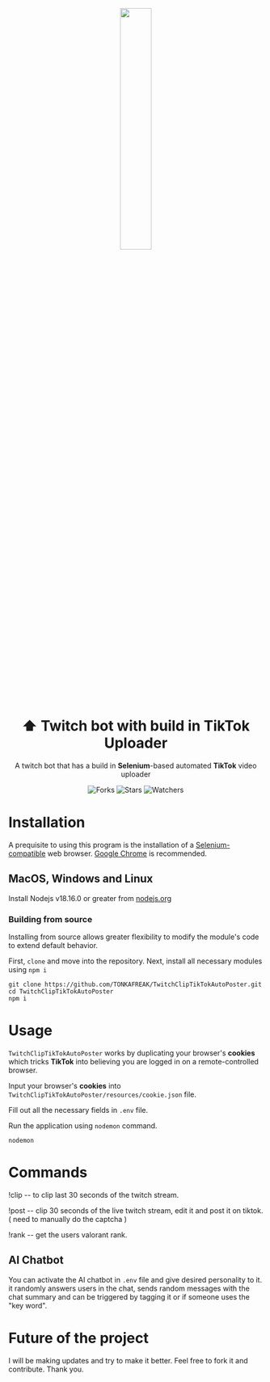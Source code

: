 <p align="center">
<image src="https://i.ibb.co/1n4ddC2/tbot.png" width="35%">
</p>
  
<h1 align="center"> ⬆️ Twitch bot with build in TikTok Uploader </h1>
<p align="center">A twitch bot that has a build in <strong>Selenium</strong>-based automated <strong>TikTok</strong> video uploader</p>

<p align="center">
  <img alt="Forks" src="https://img.shields.io/github/forks/TONKAFREAK/TwitchClipTikTokAutoPoster" />
  <img alt="Stars" src="https://img.shields.io/github/stars/TONKAFREAK/TwitchClipTikTokAutoPoster" />
  <img alt="Watchers" src="https://img.shields.io/github/watchers/TONKAFREAK/TwitchClipTikTokAutoPoster" />
</p>

# Installation

A prequisite to using this program is the installation of a [Selenium-compatible](https://www.selenium.dev/documentation/webdriver/getting_started/install_drivers/) web browser. [Google Chrome](https://www.google.com/chrome/) is recommended.

<h2 id="macos-windows-and-linux">MacOS, Windows and Linux</h2>

Install Nodejs v18.16.0 or greater from [nodejs.org](https://nodejs.org/en/download/prebuilt-installer)

<h3 id="building-from-source">Building from source</h3>

Installing from source allows greater flexibility to modify the module's code to extend default behavior.

First, `clone` and move into the repository. Next, install all necessary modules using `npm i` 

```console
git clone https://github.com/TONKAFREAK/TwitchClipTikTokAutoPoster.git
cd TwitchClipTikTokAutoPoster
npm i
```

<h1 id="usage">Usage</h1>

`TwitchClipTikTokAutoPoster` works by duplicating your browser's **cookies** which tricks **TikTok** into believing you are logged in on a remote-controlled browser.

Input your browser's **cookies** into `TwitchClipTikTokAutoPoster/resources/cookie.json` file.

Fill out all the necessary fields in `.env` file.

Run the application using `nodemon` command.

```console
nodemon
```

<h1 id="commands">Commands</h1>

!clip -- to clip last 30 seconds of the twitch stream. 

!post -- clip 30 seconds of the live twitch stream, edit it and post it on tiktok. ( need to manually do the captcha )

!rank -- get the users valorant rank.

<h2 id="chatbot">AI Chatbot</h2>

You can activate the AI chatbot in `.env` file and give desired personality to it.
it randomly answers users in the chat, sends random messages with the chat summary and can be triggered by tagging it or if someone uses the "key word".


<h1 id="future">Future of the project</h1>

I will be making updates and try to make it better. Feel free to fork it and contribute. 
Thank you.
